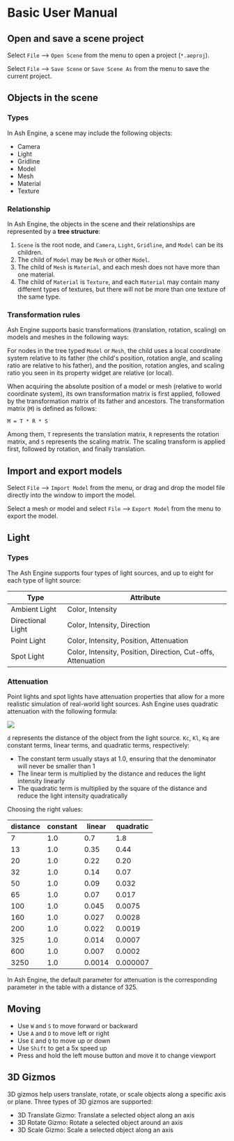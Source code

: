 # Basic User Manual

## Open and save a scene project

Select `File` --> `Open Scene` from the menu to open a project (`*.aeproj`).

Select `File` --> `Save Scene` or `Save Scene As` from the menu to save the current project.

## Objects in the scene

### Types

In Ash Engine, a scene may include the following objects:

* Camera
* Light
* Gridline
* Model
* Mesh
* Material
* Texture

### Relationship

In Ash Engine, the objects in the scene and their relationships are represented by a **tree structure**:

1. `Scene` is the root node, and `Camera`, `Light`, `Gridline`, and `Model` can be its children.
2. The child of `Model` may be `Mesh` or other `Model`.
3. The child of `Mesh` is `Material`, and each mesh does not have more than one material.
4. The child of `Material` is `Texture`, and each `Material` may contain many different types of textures, but there will not be more than one texture of the same type.

### Transformation rules

Ash Engine supports basic transformations (translation, rotation, scaling) on ​​models and meshes in the following ways:

For nodes in the tree typed `Model` or `Mesh`, the child uses a local coordinate system relative to its father (the child's position, rotation angle, and scaling ratio are relative to his father), and the position, rotation angles, and scaling ratio you seen in its property widget are relative (or local).

When acquiring the absolute position of a model or mesh (relative to world coordinate system), its own transformation matrix is ​​first applied, followed by the transformation matrix of its father and ancestors. The transformation matrix (`M`) is defined as follows:

```
M = T * R * S
```

Among them, `T` represents the translation matrix, `R` represents the rotation matrix, and `S` represents the scaling matrix. The scaling transform is applied first, followed by rotation, and finally translation.

## Import and export models

Select `File` --> `Import Model` from the menu, or drag and drop the model file directly into the window to import the model.

Select a mesh or model and select `File` --> `Export Model` from the menu to export the model.

## Light

### Types

The Ash Engine supports four types of light sources, and up to eight for each type of light source:

| Type | Attribute |
|------|-----------|
| Ambient Light     | Color, Intensity |
| Directional Light | Color, Intensity, Direction |
| Point Light | Color, Intensity, Position, Attenuation|
| Spot Light  | Color, Intensity, Position, Direction, Cut-offs, Attenuation|

### Attenuation

Point lights and spot lights have attenuation properties that allow for a more realistic simulation of real-world light sources. Ash Engine uses quadratic attenuation with the following formula:

<img src="https://latex.codecogs.com/svg.latex?F_{att} = \frac{1.0}{K_c + K_l * d + K_q * d^2}"/>

`d` represents the distance of the object from the light source. `Kc`, `Kl`, `Kq` are constant terms, linear terms, and quadratic terms, respectively:

* The constant term usually stays at 1.0, ensuring that the denominator will never be smaller than 1
* The linear term is multiplied by the distance and reduces the light intensity linearly
* The quadratic term is multiplied by the square of the distance and reduce the light intensity quadratically

Choosing the right values:

|distance|constant|linear|quadratic|
|----|----|-----|-----|
|7 |1.0 |0.7 |1.8 |
|13 |1.0 |0.35 |0.44 |
|20 |1.0 |0.22 |0.20 |
|32 |1.0 |0.14 |0.07 |
|50 |1.0 |0.09 |0.032|
|65 |1.0 |0.07 |0.017|
|100 |1.0 |0.045|0.0075|
|160 |1.0 |0.027|0.0028|
|200 |1.0 |0.022|0.0019|
|325 |1.0 |0.014|0.0007|
|600 |1.0 |0.007|0.0002|
|3250|1.0 |0.0014|0.000007|

In Ash Engine, the default parameter for attenuation is the corresponding parameter in the table with a distance of 325.

## Moving

* Use `W` and `S` to move forward or backward
* Use `A` and `D` to move left or right
* Use `E` and `Q` to move up or down
* Use `Shift` to get a 5x speed up
* Press and hold the left mouse button and move it to change viewport

## 3D Gizmos

3D gizmos help users translate, rotate, or scale objects along a specific axis or plane. Three types of 3D gizmos are supported:

* 3D Translate Gizmo: Translate a selected object along an axis
* 3D Rotate Gizmo: Rotate a selected object around an axis
* 3D Scale Gizmo: Scale a selected object along an axis

